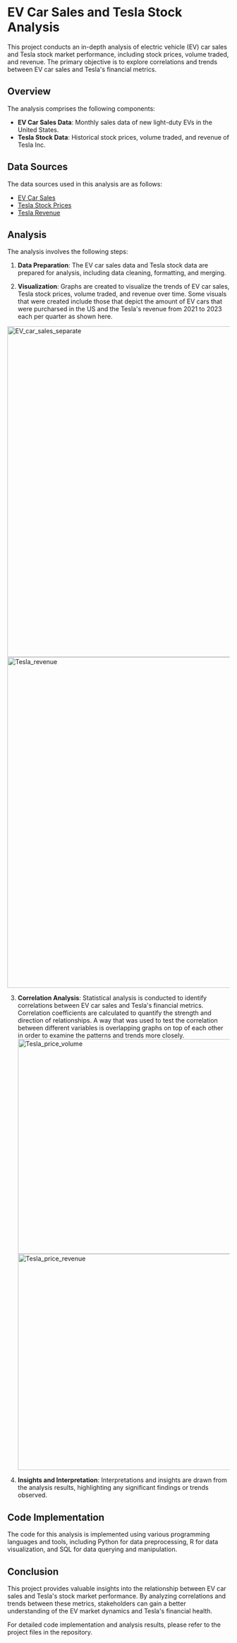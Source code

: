 # EV Car Sales and Tesla Stock Analysis

This project conducts an in-depth analysis of electric vehicle (EV) car sales and Tesla stock market performance, including stock prices, volume traded, and revenue. The primary objective is to explore correlations and trends between EV car sales and Tesla's financial metrics.

## Overview

The analysis comprises the following components:
- **EV Car Sales Data**: Monthly sales data of new light-duty EVs in the United States.
- **Tesla Stock Data**: Historical stock prices, volume traded, and revenue of Tesla Inc.

## Data Sources

The data sources used in this analysis are as follows:
- [EV Car Sales](https://www.energy.gov/eere/vehicles/articles/fotw-1329-february-12-2024-monthly-sales-new-light-duty-evs-united-states)
- [Tesla Stock Prices](https://www.macrotrends.net/stocks/charts/TSLA/tesla/stock-price-history#:~:text=The%20all%2Dtime%20high%20Tesla,below%20the%20current%20share%20price.)
- [Tesla Revenue](https://www.macrotrends.net/stocks/charts/TSLA/tesla/revenue)

## Analysis

The analysis involves the following steps:

1. **Data Preparation**: The EV car sales data and Tesla stock data are prepared for analysis, including data cleaning, formatting, and merging.

2. **Visualization**: Graphs are created to visualize the trends of EV car sales, Tesla stock prices, volume traded, and revenue over time. Some visuals that were created include those that depict the amount of EV cars that were purcharsed in the US and the Tesla's revenue from 2021 to 2023 each per quarter as shown here.

<img width="750" alt="EV_car_sales_separate" src="https://github.com/iamhuytran/EV-sales-and-tesla-stock-analysis/assets/102829980/df580248-408d-4df9-9cfd-0671f317c154">
<img width="750" alt="Tesla_revenue" src="https://github.com/iamhuytran/EV-sales-and-tesla-stock-analysis/assets/102829980/7264ba82-b3ae-41d3-8392-9707c34921e6">

3. **Correlation Analysis**: Statistical analysis is conducted to identify correlations between EV car sales and Tesla's financial metrics. Correlation coefficients are calculated to quantify the strength and direction of relationships. A way that was used to test the correlation between different variables is overlapping graphs on top of each other in order to examine the patterns and trends more closely. <img width="487" alt="Tesla_price_volume" src="https://github.com/iamhuytran/EV-sales-and-tesla-stock-analysis/assets/102829980/e24e511b-0536-4e9e-8fe2-397d6eae054c"> <img width="490" alt="Tesla_price_revenue" src="https://github.com/iamhuytran/EV-sales-and-tesla-stock-analysis/assets/102829980/1a35fc94-33a1-49c0-b30d-e1d44afebcbf">




4. **Insights and Interpretation**: Interpretations and insights are drawn from the analysis results, highlighting any significant findings or trends observed.

## Code Implementation

The code for this analysis is implemented using various programming languages and tools, including Python for data preprocessing, R for data visualization, and SQL for data querying and manipulation.

## Conclusion

This project provides valuable insights into the relationship between EV car sales and Tesla's stock market performance. By analyzing correlations and trends between these metrics, stakeholders can gain a better understanding of the EV market dynamics and Tesla's financial health.

For detailed code implementation and analysis results, please refer to the project files in the repository.


